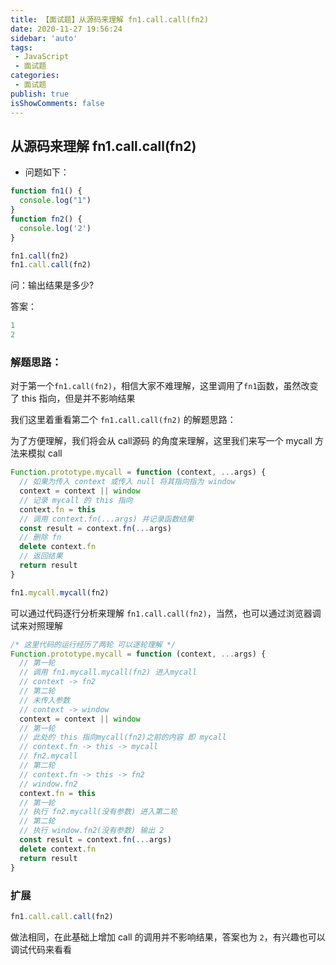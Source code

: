 ```yaml
---
title: 【面试题】从源码来理解 fn1.call.call(fn2)
date: 2020-11-27 19:56:24
sidebar: 'auto'
tags:
 - JavaScript
 - 面试题
categories:
 - 面试题
publish: true 
isShowComments: false
---
```


## 从源码来理解 fn1.call.call(fn2)

- 问题如下：

```js
function fn1() {
  console.log("1")
}
function fn2() {
  console.log('2')
}

fn1.call(fn2)
fn1.call.call(fn2)
```

问：输出结果是多少?

答案：

```js
1
2
```

### 解题思路：

对于第一个`fn1.call(fn2)`，相信大家不难理解，这里调用了`fn1`函数，虽然改变了 this 指向，但是并不影响结果

我们这里着重看第二个 `fn1.call.call(fn2)` 的解题思路：

为了方便理解，我们将会从 call源码 的角度来理解，这里我们来写一个 mycall 方法来模拟 call

```js
Function.prototype.mycall = function (context, ...args) {
  // 如果为传入 context 或传入 null 将其指向指为 window
  context = context || window
  // 记录 mycall 的 this 指向
  context.fn = this
  // 调用 context.fn(...args) 并记录函数结果
  const result = context.fn(...args)
  // 删除 fn
  delete context.fn
  // 返回结果
  return result
}

fn1.mycall.mycall(fn2)
```

可以通过代码逐行分析来理解 `fn1.call.call(fn2)`，当然，也可以通过浏览器调试来对照理解

```js
/* 这里代码的运行经历了两轮 可以逐轮理解 */
Function.prototype.mycall = function (context, ...args) {
  // 第一轮 
  // 调用 fn1.mycall.mycall(fn2) 进入mycall
  // context -> fn2
  // 第二轮
  // 未传入参数
  // context -> window
  context = context || window
  // 第一轮
  // 此处的 this 指向mycall(fn2)之前的内容 即 mycall
  // context.fn -> this -> mycall
  // fn2.mycall
  // 第二轮
  // context.fn -> this -> fn2
  // window.fn2
  context.fn = this
  // 第一轮
  // 执行 fn2.mycall(没有参数) 进入第二轮
  // 第二轮
  // 执行 window.fn2(没有参数) 输出 2
  const result = context.fn(...args)
  delete context.fn
  return result
}
```

### 扩展

```js
fn1.call.call.call(fn2)
```

做法相同，在此基础上增加 call 的调用并不影响结果，答案也为 `2`，有兴趣也可以调试代码来看看